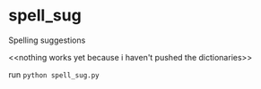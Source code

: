 # spell_sug
Spelling suggestions

<<nothing works yet because i haven't pushed the 
dictionaries>>

run `python spell_sug.py`
